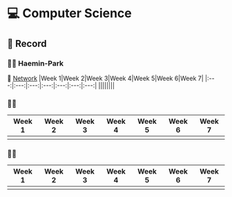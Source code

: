 # 💻 Computer Science

## :memo: Record

### 👩‍💻 Haemin-Park
:closed_book: [Network](https://github.com/Haemin-Park/CS_TIL/tree/main/Network)
|Week 1|Week 2|Week 3|Week 4|Week 5|Week 6|Week 7|
|:---:|:---:|:---:|:---:|:---:|:---:|:---:|
||||||||

### 👩‍💻
|Week 1|Week 2|Week 3|Week 4|Week 5|Week 6|Week 7|
|:---:|:---:|:---:|:---:|:---:|:---:|:---:|
||||||||

### 👩‍💻
|Week 1|Week 2|Week 3|Week 4|Week 5|Week 6|Week 7|
|:---:|:---:|:---:|:---:|:---:|:---:|:---:|
||||||||
